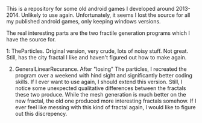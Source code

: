 This is a repository for some old android games I developed around 2013-2014. Unlikely to use again. Unfortunately, it seems I lost the source for all my published android games, only keeping windows versions.

The real interesting parts are the two fractile generation programs which I have the source for.

1: TheParticles. Original version, very crude, lots of noisy stuff. Not great. Still, has the city fractal I like and haven't figured out how to make again.

2. GeneralLinearRecurance. After "losing" The particles, I recreated the program over a weekend with hind sight and significantly better coding skills. If I ever want to use again, I should extend this version. Still, I notice some unexpected qualitative differences between the fractals these two produce. While the mesh generation is much better on the new fractal, the old one produced more interesting fractals somehow. If I ever feel like messing with this kind of fractal again, I would like to figure out this discrepency.